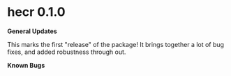 hecr 0.1.0
===========

**General Updates**

This marks the first "release" of the package! It
brings together a lot of bug fixes, and added robustness through out.

**Known Bugs**

